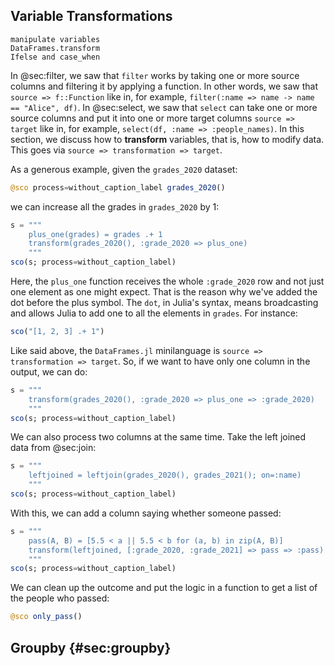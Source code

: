## Variable Transformations

```{=comment}
manipulate variables
DataFrames.transform
Ifelse and case_when
```

In @sec:filter, we saw that `filter` works by taking one or more source columns and filtering it by applying a function.
In other words, we saw that `source => f::Function` like in, for example, `filter(:name => name -> name == "Alice", df)`.
In @sec:select, we saw that `select` can take one or more source columns and put it into one or more target columns `source => target` like in, for example, `select(df, :name => :people_names)`.
In this section, we discuss how to **transform** variables, that is, how to modify data.
This goes via `source => transformation => target`.

As a generous example, given the `grades_2020` dataset:

```jl
@sco process=without_caption_label grades_2020()
```

we can increase all the grades in `grades_2020` by 1:

```jl
s = """
    plus_one(grades) = grades .+ 1
    transform(grades_2020(), :grade_2020 => plus_one)
    """
sco(s; process=without_caption_label)
```

Here, the `plus_one` function receives the whole `:grade_2020` row and not just one element as one might expect.
That is the reason why we've added the dot before the plus symbol.
The `dot`, in Julia's syntax, means broadcasting and allows Julia to add one to all the elements in `grades`.
For instance:

```jl
sco("[1, 2, 3] .+ 1")
```

Like said above, the `DataFrames.jl` minilanguage is `source => transformation => target`.
So, if we want to have only one column in the output, we can do:

```jl
s = """
    transform(grades_2020(), :grade_2020 => plus_one => :grade_2020)
    """
sco(s; process=without_caption_label)
```

We can also process two columns at the same time.
Take the left joined data from @sec:join:

```jl
s = """
    leftjoined = leftjoin(grades_2020(), grades_2021(); on=:name)
    """
sco(s; process=without_caption_label)
```

With this, we can add a column saying whether someone passed:

```jl
s = """
    pass(A, B) = [5.5 < a || 5.5 < b for (a, b) in zip(A, B)]
    transform(leftjoined, [:grade_2020, :grade_2021] => pass => :pass)
    """
sco(s; process=without_caption_label)
```

We can clean up the outcome and put the logic in a function to get a list of the people who passed:

```jl
@sco only_pass()
```

## Groupby {#sec:groupby}
